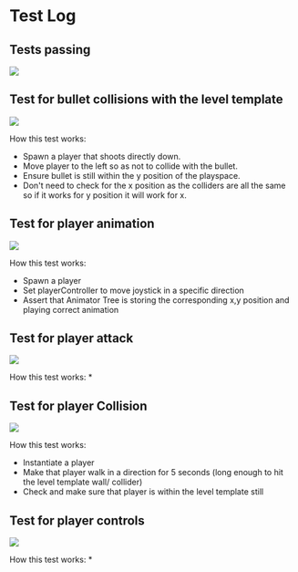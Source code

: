 # Test Log
## Tests passing
![](Test_screenshots/Milestone1/Milestone1_test.png)

## Test for bullet collisions with the level template 
![](Test_screenshots/Milestone1/test_bulletCollision.png)

How this test works:
  * Spawn a player that shoots directly down.
  * Move player to the left so as not to collide with the bullet.
  * Ensure bullet is still within the y position of the playspace.
  * Don't need to check for the x position as the colliders are all the same so if it works for y position it will work for x.

## Test for player animation
![](Test_screenshots/Milestone1/test_playerAnamation.png)

How this test works:
  * Spawn a player
  * Set playerController to move joystick in a specific direction
  * Assert that Animator Tree is storing the corresponding x,y position and playing correct animation

## Test for player attack
![](Test_screenshots/Milestone1/test_playerAttack.png)

How this test works:
  * 

## Test for player Collision
![](Test_screenshots/Milestone1/test_playerCollision.png)

How this test works:
  * Instantiate a player
  * Make that player walk in a direction for 5 seconds (long enough to hit the level template wall/ collider)
  * Check and make sure that player is within the level template still

## Test for player controls 
![](Test_screenshots/Milestone1/test_playerController.png)

How this test works:
  * 
